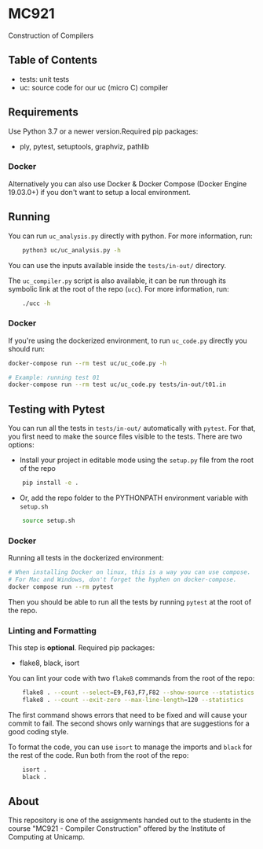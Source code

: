 # MC921

Construction of Compilers

## Table of Contents

+ tests: unit tests
+ uc: source code for our uc (micro C) compiler

## Requirements

Use Python 3.7 or a newer version.Required pip packages:

- ply, pytest, setuptools, graphviz, pathlib

### Docker

Alternatively you can also use Docker & Docker Compose (Docker Engine 19.03.0+) if you don't
want to setup a local environment.

## Running

You can run `uc_analysis.py` directly with python. For more information, run:

```sh
    python3 uc/uc_analysis.py -h
```

You can use the inputs available inside
the `tests/in-out/` directory.

The `uc_compiler.py` script is also available, it can be run through its
symbolic link at the root of the repo (`ucc`). For more information, run:

```sh
    ./ucc -h
```

### Docker

If you're using the dockerized environment, to run `uc_code.py` directly you should run:

```sh
docker-compose run --rm test uc/uc_code.py -h
```

```sh
# Example: running test 01
docker-compose run --rm test uc/uc_code.py tests/in-out/t01.in
```

## Testing with Pytest

You can run all the tests in `tests/in-out/` automatically with `pytest`. For
that, you first need to make the source files visible to the tests. There are
two options:

- Install your project in editable mode using the `setup.py` file from the root
  of the repo

```sh
    pip install -e .
```

- Or, add the repo folder to the PYTHONPATH environment variable with `setup.sh`

```sh
    source setup.sh
```

### Docker

Running all tests in the dockerized environment:

```sh
# When installing Docker on linux, this is a way you can use compose.
# For Mac and Windows, don't forget the hyphen on docker-compose.
docker compose run --rm pytest
```

Then you should be able to run all the tests by running `pytest` at the root
of the repo.

### Linting and Formatting

This step is **optional**. Required pip packages:

- flake8, black, isort

You can lint your code with two `flake8` commands from the root of the repo:

```sh
    flake8 . --count --select=E9,F63,F7,F82 --show-source --statistics
    flake8 . --count --exit-zero --max-line-length=120 --statistics
```

The first command shows errors that need to be fixed and will cause your
commit to fail. The second shows only warnings that are suggestions for
a good coding style.

To format the code, you can use `isort` to manage the imports and `black`
for the rest of the code. Run both from the root of the repo:

```sh
    isort .
    black .
```

## About

This repository is one of the assignments handed out to the students in the course
"MC921 - Compiler Construction" offered by the Institute of
Computing at Unicamp.
